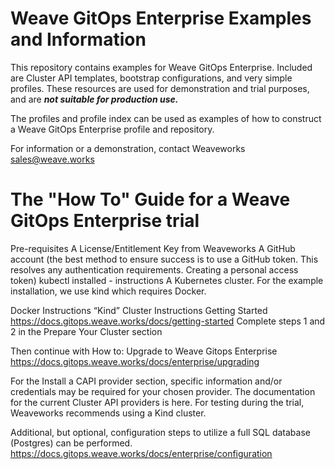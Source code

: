 # Weave GitOps Enterprise Examples and Information
This repository contains examples for Weave GitOps Enterprise. Included are Cluster API templates, bootstrap configurations, and very simple profiles. These resources are used for demonstration and trial purposes, and are ***not suitable for production use.***

The profiles and profile index can be used as examples of how to construct a Weave GitOps Enterprise profile and repository.

For information or a demonstration, contact Weaveworks sales@weave.works

# The "How To" Guide for a Weave GitOps Enterprise trial

Pre-requisites
A License/Entitlement Key from Weaveworks
A GitHub account (the best method to ensure success is to use a GitHub token. This resolves any authentication requirements. Creating a personal access token)
kubectl installed - instructions
A Kubernetes cluster.  For the example installation, we use kind which requires Docker.

Docker Instructions
“Kind” Cluster Instructions
Getting Started
https://docs.gitops.weave.works/docs/getting-started
Complete steps 1 and 2 in the Prepare Your Cluster section

Then continue with How to: Upgrade to Weave Gitops Enterprise
https://docs.gitops.weave.works/docs/enterprise/upgrading

For the Install a CAPI provider section, specific information and/or credentials may be required for your chosen provider. The documentation for the current Cluster API providers is here. For testing during the trial, Weaveworks recommends using a Kind cluster.

Additional, but optional, configuration steps to utilize a full SQL database (Postgres) can be performed.
https://docs.gitops.weave.works/docs/enterprise/configuration

